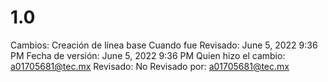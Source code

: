 # 1.0

Cambios: Creación de línea base
Cuando fue Revisado: June 5, 2022 9:36 PM
Fecha de  versión: June 5, 2022 9:36 PM
Quien hizo el cambio: a01705681@tec.mx
Revisado: No
Revisado por: a01705681@tec.mx